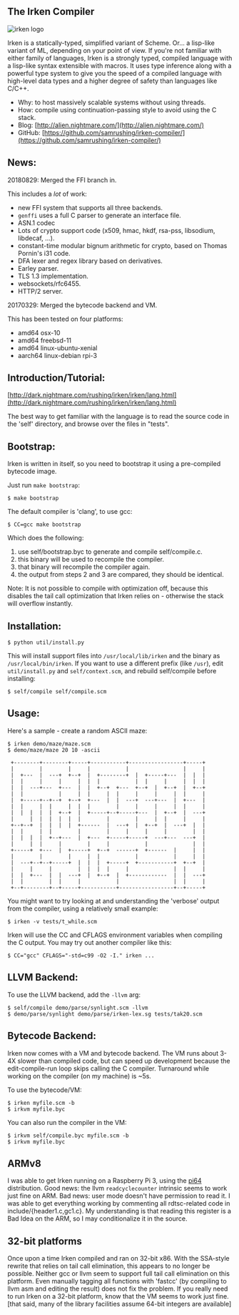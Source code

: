 The Irken Compiler
------------------

![irken logo](http://dark.nightmare.com/rushing/irken/irken/irken.svg "logo")

Irken is a statically-typed, simplified variant of Scheme.  Or... a
lisp-like variant of ML, depending on your point of view.  If you're
not familiar with either family of languages, Irken is a strongly
typed, compiled language with a lisp-like syntax extensible with
macros.  It uses type inference along with a powerful type system to
give you the speed of a compiled language with high-level data types
and a higher degree of safety than languages like C/C++.

* Why: to host massively scalable systems without using threads.
* How: compile using continuation-passing style to avoid using the C stack.
* Blog: [http://alien.nightmare.com/](http://alien.nightmare.com/)
* GitHub: [https://github.com/samrushing/irken-compiler/](https://github.com/samrushing/irken-compiler/)

News:
-----

20180829: Merged the FFI branch in.

  This includes a *lot* of work:

  * new FFI system that supports all three backends.
  * `genffi` uses a full C parser to generate an interface file.
  * ASN.1 codec
  * Lots of crypto support code (x509, hmac, hkdf, rsa-pss, libsodium, libdecaf, ...).
  * constant-time modular bignum arithmetic for crypto, based on Thomas Pornin's i31 code.
  * DFA lexer and regex library based on derivatives.
  * Earley parser.
  * TLS 1.3 implementation.
  * websockets/rfc6455.
  * HTTP/2 server.

20170329: Merged the bytecode backend and VM.

  This has been tested on four platforms:

  * amd64 osx-10
  * amd64 freebsd-11
  * amd64 linux-ubuntu-xenial
  * aarch64 linux-debian rpi-3

Introduction/Tutorial:
----------------------

  [http://dark.nightmare.com/rushing/irken/irken/lang.html](http://dark.nightmare.com/rushing/irken/irken/lang.html)

The best way to get familiar with the language is to read the source code in
the 'self' directory, and browse over the files in "tests".

Bootstrap:
----------

Irken is written in itself, so you need to bootstrap it using a pre-compiled bytecode image.

Just run ``make bootstrap``:

    $ make bootstrap

The default compiler is 'clang', to use gcc:

    $ CC=gcc make bootstrap

Which does the following:

1. use self/bootstrap.byc to generate and compile self/compile.c.
2. this binary will be used to recompile the compiler.
3. that binary will recompile the compiler again.
4. the output from steps 2 and 3 are compared, they should be identical.

Note: It is not possible to compile with optimization off, because
this disables the tail call optimization that Irken relies on -
otherwise the stack will overflow instantly.

Installation:
-------------

    $ python util/install.py

This will install support files into `/usr/local/lib/irken` and the binary as `/usr/local/bin/irken`.
If you want to use a different prefix (like `/usr`), edit `util/install.py` and `self/context.scm`, and
rebuild self/compile before installing:

    $ self/compile self/compile.scm

Usage:
------

Here's a sample - create a random ASCII maze:

    $ irken demo/maze/maze.scm
    $ demo/maze/maze 20 10 -ascii
    
     +--------+--------+-----+-----------+-----------------+-----+
     |        |        |     |           |                 |     |
     |  +---  |  ---+  +--+  |  +--------+  |  +-----+---  |  |  |
     |  |     |     |     |  |  |           |  |     |     |  |  |
     |  |  ---+---  +---  |  |  +--+  +---  +--+  |  +--+  |  +--+
     |  |           |     |  |     |  |     |     |     |  |     |
     |  +-----+--+--+  +--+  +---  |  |  ---+  ---+---  |  +---  |
     |  |     |  |     |  |  |        |     |     |     |  |     |
     |  |  |  |  |  +--+  |  +-----+--+-----+---  |  +--+  |  ---+
     |     |  |  |  |  |  |        |        |     |  |     |     |
     +--+--+  |  |  |  |  +------  |  ---+  |  +--+  |  ---+  |  |
     |  |     |  |        |        |     |     |     |        |  |
     |  |  |  |  +--+---  |  +---  +-----+-----+  ---+---  ---+  |
     |     |  |     |        |     |           |              |  |
     +-----+  +---  |  +-----+  +--+  ------+  +------  |     |  |
     |        |        |     |  |           |           |     |  |
     |  ---+--+--+-----+  |  |  |  +-----+  +-----------+  +--+  |
     |     |     |        |  |  |  |     |              |  |     |
     |  |  +---  |  |  ---+  |  +--+  |  +------------  |  |  ---+
     |  |        |  |     |           |                 |  |     |
     +--+--------+--+-----+-----------+-----------------+--+-----+


You might want to try looking at and understanding the 'verbose' output from the compiler,
using a relatively small example:

    $ irken -v tests/t_while.scm

Irken will use the CC and CFLAGS environment variables when compiling the C output.  You may
try out another compiler like this:

    $ CC="gcc" CFLAGS="-std=c99 -O2 -I." irken ...

LLVM Backend:
-------------

To use the LLVM backend, add the `-llvm` arg:

    $ self/compile demo/parse/synlight.scm -llvm
    $ demo/parse/synlight demo/parse/irken-lex.sg tests/tak20.scm


Bytecode Backend:
-----------------

Irken now comes with a VM and bytecode backend.  The VM runs about
3-4X slower than compiled code, but can speed up development because
the edit-compile-run loop skips calling the C compiler.  Turnaround
while working on the compiler (on my machine) is ~5s.

To use the bytecode/VM:

    $ irken myfile.scm -b
    $ irkvm myfile.byc

You can also run the compiler in the VM:

    $ irkvm self/compile.byc myfile.scm -b
    $ irkvm myfile.byc

ARMv8
-----

I was able to get Irken running on a Raspberry Pi 3, using
the [pi64](https://github.com/bamarni/pi64) distribution.  Good news:
the llvm `readcyclecounter` intrinsic seems to work just fine on ARM.
Bad news: user mode doesn't have permission to read it.  I was able to
get everything working by commenting all rdtsc-related code in
include/{header1.c,gc1.c}.  My understanding is that reading this
register is a Bad Idea on the ARM, so I may conditionalize it in the
source.


32-bit platforms
----------------

Once upon a time Irken compiled and ran on 32-bit x86.  With the
SSA-style rewrite that relies on tail call elimination, this appears
to no longer be possible.  Neither gcc or llvm seem to support full
tail call elimination on this platform.  Even manually tagging all
functions with 'fastcc' (by compiling to llvm asm and editing the
result) does not fix the problem.  If you really need to run Irken on
a 32-bit platform, know that the VM seems to work just fine.
[that said, many of the library facilities assume 64-bit integers are
 available]
